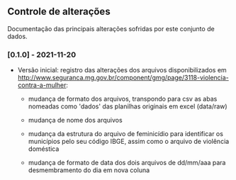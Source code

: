 ## Controle de alterações

Documentação das principais alterações sofridas por este conjunto de dados.

### [0.1.0] - 2021-11-20

- Versão inicial: registro das alterações dos arquivos disponibilizados em http://www.seguranca.mg.gov.br/component/gmg/page/3118-violencia-contra-a-mulher:

	- mudança de formato dos arquivos, transpondo para csv as abas nomeadas como 'dados' das planilhas originais em excel (data/raw)

	- mudança de nome dos arquivos

	- mudança da estrutura do arquivo de feminicídio para identificar os municípios pelo seu código IBGE, assim como o arquivo de violência doméstica

	- mudança de formato de data dos dois arquivos de dd/mm/aaa para desmembramento do dia em nova coluna


    
